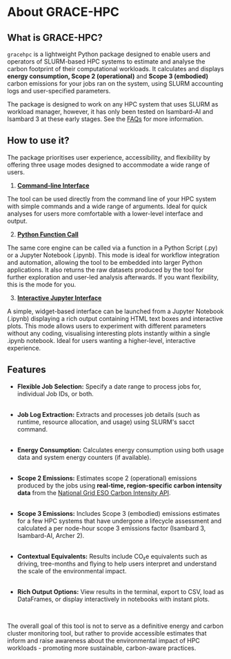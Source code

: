 # About GRACE-HPC

## What is GRACE-HPC?

`gracehpc` is a lightweight Python package designed to enable users and operators of SLURM-based HPC systems to estimate and analyse the carbon footprint of their computational workloads. It calculates and displays **energy consumption, Scope 2 (operational)** and **Scope 3 (embodied)** carbon emissions for your jobs ran on the system, using SLURM accounting logs and user-specified parameters.

The package is designed to work on any HPC system that uses SLURM as workload manager, however, it has only been tested on Isambard-AI and Isambard 3 at these early stages. See the [FAQs](faqs.md) for more information.

## How to use it?

The package prioritises user experience, accessibility, and flexibility by offering three usage modes designed to accommodate a wide range of users.

1. [**Command-line Interface**](cli.md)

The tool can be used directly from the command line of your HPC system with simple commands and a wide range of arguments. Ideal for quick analyses for users more comfortable with a lower-level interface and output.

2. [**Python Function Call**](function.md)

The same core engine can be called via a function in a Python Script (.py) or a Jupyter Notebook (.ipynb). This mode is ideal for workflow integration and automation, allowing the tool to be embedded into larger Python applications. It also returns the raw datasets produced by the tool for further exploration and user-led analysis afterwards. If you want flexibility, this is the mode for you.

3. [**Interactive Jupyter Interface**](jupyter.md)

A simple, widget-based interface can be launched from a Jupyter Notebook (.ipynb) displaying a rich output containing HTML text boxes and interactive plots. This mode allows users to experiment with different parameters without any coding, visualising interesting plots instantly within a single .ipynb notebook. Ideal for users wanting a higher-level, interactive experience.


## Features 

- **Flexible Job Selection:** Specify a date range to process jobs for, individual Job IDs, or both.
<br><br>

- **Job Log Extraction:** Extracts and processes job details (such as runtime, resource allocation, and usage) using SLURM's sacct command.
<br><br>

- **Energy Consumption:** Calculates energy consumption using both usage data and system energy counters (if available).
<br><br>

- **Scope 2 Emissions:** Estimates scope 2 (operational) emissions produced by the jobs using **real-time, region-specific carbon intensity data** from the [National Grid ESO Carbon Intensity API](https://carbonintensity.org.uk).
<br><br>

- **Scope 3 Emissions:** Includes Scope 3 (embodied) emissions estimates for a few HPC systems that have undergone a lifecycle assessment and calculated a per node-hour scope 3 emissions factor (Isambard 3, Isambard-AI, Archer 2).
<br><br>

- **Contextual Equivalents:** Results include CO₂e equivalents such as driving, tree-months and flying to help users interpret and understand the scale of the environmental impact.
<br><br>

- **Rich Output Options:** View results in the terminal, export to CSV, load as DataFrames, or display interactively in notebooks with instant plots.
<br>

The overall goal of this tool is not to serve as a definitive energy and carbon cluster monitoring tool, but rather to provide accessible estimates that inform and raise awareness about the environmental impact of HPC workloads - promoting more sustainable, carbon-aware practices.


